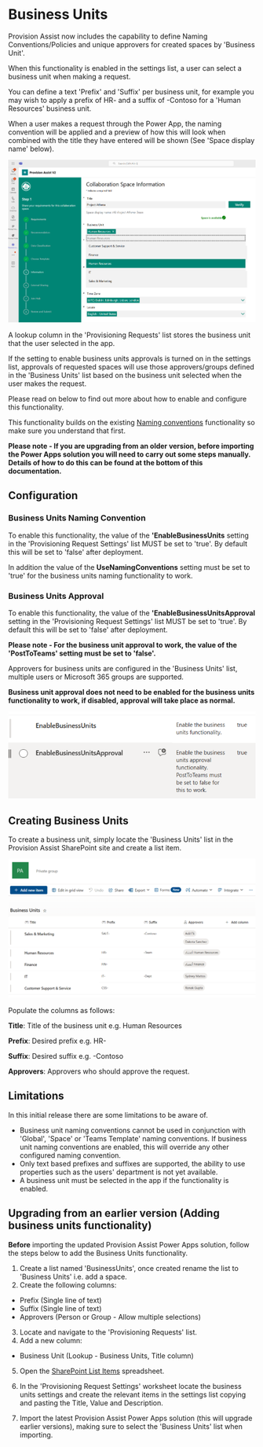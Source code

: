 # Business Units

Provision Assist now includes the capability to define Naming Conventions/Policies and unique approvers for created spaces by 'Business Unit'.

When this functionality is enabled in the settings list, a user can select a business unit when making a request.

You can define a text 'Prefix' and 'Suffix' per business unit, for example you may wish to apply a prefix of HR- and a suffix of -Contoso for a 'Human Resources' business unit.

When a user makes a request through the Power App, the naming convention will be applied and a preview of how this will look when combined with the title they have entered will be shown (See 'Space display name' below). 

![Business units drop down screenshot](./images/BusinessUnitsApp.png)

A lookup column in the 'Provisioning Requests' list stores the business unit that the user selected in the app.

If the setting to enable business units approvals is turned on in the settings list, approvals of requested spaces will use those approvers/groups defined in the 'Business Units' list based on the business unit selected when the user makes the request.

Please read on below to find out more about how to enable and configure this functionality.

This functionality builds on the existing [Naming conventions](/Naming-conventions.md) functionality so make sure you understand that first.

**Please note - If you are upgrading from an older version, before importing the Power Apps solution you will need to carry out some steps manually. Details of how to do this can be found at the bottom of this documentation.**

## Configuration

### Business Units Naming Convention

To enable this functionality, the value of the **'EnableBusinessUnits** setting in the 'Provisioning Request Settings' list MUST be set to 'true'. By default this will be set to 'false' after deployment.

In addition the value of the **UseNamingConventions** setting must be set to 'true' for the business units naming functionality to work.

### Business Units Approval

To enable this functionality, the value of the **'EnableBusinessUnitsApproval** setting in the 'Provisioning Request Settings' list MUST be set to 'true'. By default this will be set to 'false' after deployment. 

**Please note - For the business unit approval to work, the value of the **'PostToTeams'** setting must be set to 'false'.**

Approvers for business units are configured in the 'Business Units' list, multiple users or Microsoft 365 groups are supported.

**Business unit approval does not need to be enabled for the business units functionality to work, if disabled, approval will take place as normal.**

![Business units settings screenshot](./images/BusinessUnitsSettings.png)

## Creating Business Units

To create a business unit, simply locate the 'Business Units' list in the Provision Assist SharePoint site and create a list item.

![Business units list screenshot](./images/BusinessUnitsList.png)

Populate the columns as follows:

**Title**: Title of the business unit e.g. Human Resources

**Prefix**: Desired prefix e.g. HR-

**Suffix**: Desired suffix e.g. -Contoso

**Approvers**: Approvers who should approve the request.

## Limitations

In this initial release there are some limitations to be aware of.  

- Business unit naming conventions cannot be used in conjunction with 'Global', 'Space' or 'Teams Template' naming conventions. If business unit naming conventions are enabled, this will override any other configured naming convention.
- Only text based prefixes and suffixes are supported, the ability to use properties such as the users' department is not yet available.
- A business unit must be selected in the app if the functionality is enabled.

## Upgrading from an earlier version (Adding business units functionality)

**Before** importing the updated Provision Assist Power Apps solution, follow the steps below to add the Business Units functionality.

1. Create a list named 'BusinessUnits', once created rename the list to 'Business Units' i.e. add a space.
2. Create the following columns:

- Prefix (Single line of text)
- Suffix (Single line of text)
- Approvers (Person or Group - Allow multiple selections)

3. Locate and navigate to the 'Provisioning Requests' list.
4. Add a new column:

- Business Unit (Lookup - Business Units, Title column)

5. Open the [SharePoint List Items](./Source/Settings/SharePoint%20List%20items.xlsx) spreadsheet.

6. In the 'Provisioning Request Settings' worksheet locate the business units settings and create the relevant items in the settings list copying and pasting the Title, Value and Description.

7. Import the latest Provision Assist Power Apps solution (this will upgrade earlier versions), making sure to select the 'Business Units' list when importing. 


